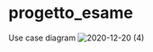 # progetto_esame
Use case diagram
![2020-12-20 (4)](https://user-images.githubusercontent.com/75088977/102723640-947e3d80-4309-11eb-83f7-a8c6df3a88d1.png)
